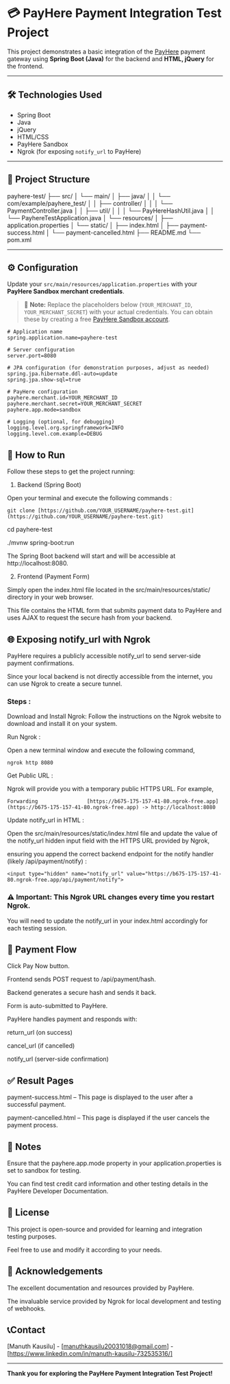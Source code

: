# 💳 PayHere Payment Integration Test Project

This project demonstrates a basic integration of the [PayHere](https://www.payhere.lk/) payment gateway using **Spring Boot (Java)** for the backend and **HTML, jQuery** for the frontend.

---

## 🛠️ Technologies Used

- Spring Boot
- Java
- jQuery
- HTML/CSS
- PayHere Sandbox
- Ngrok (for exposing `notify_url` to PayHere)

---

## 📂 Project Structure

payhere-test/
├── src/
│   └── main/
│       ├── java/
│       │   └── com/example/payhere_test/
│       │       ├── controller/
│       │       │   └── PaymentController.java
│       │       ├── util/
│       │       │   └── PayHereHashUtil.java
│       │       └── PayhereTestApplication.java
│       └── resources/
│           ├── application.properties
│           └── static/
│               ├── index.html
│               ├── payment-success.html
│               └── payment-cancelled.html
├── README.md
└── pom.xml

---

## ⚙️ Configuration

Update your `src/main/resources/application.properties` with your **PayHere Sandbox merchant credentials**.

> 📝 **Note:** Replace the placeholders below (`YOUR_MERCHANT_ID`, `YOUR_MERCHANT_SECRET`) with your actual credentials. You can obtain these by creating a free [PayHere Sandbox account](https://sandbox.payhere.lk/).

```properties
# Application name
spring.application.name=payhere-test

# Server configuration
server.port=8080

# JPA configuration (for demonstration purposes, adjust as needed)
spring.jpa.hibernate.ddl-auto=update
spring.jpa.show-sql=true

# PayHere configuration
payhere.merchant.id=YOUR_MERCHANT_ID
payhere.merchant.secret=YOUR_MERCHANT_SECRET
payhere.app.mode=sandbox

# Logging (optional, for debugging)
logging.level.org.springframework=INFO
logging.level.com.example=DEBUG

```
## 🚀 How to Run

Follow these steps to get the project running:


1. Backend (Spring Boot)

Open your terminal and execute the following commands :

 ```
git clone [https://github.com/YOUR_USERNAME/payhere-test.git](https://github.com/YOUR_USERNAME/payhere-test.git)
```

cd payhere-test

./mvnw spring-boot:run

The Spring Boot backend will start and will be accessible at http://localhost:8080.


2. Frontend (Payment Form)
 
Simply open the index.html file located in the src/main/resources/static/ directory in your web browser.

 This file contains the HTML form that submits payment data to PayHere and uses AJAX to request the secure hash from your backend.

## 🌐 Exposing notify_url with Ngrok

PayHere requires a publicly accessible notify_url to send server-side payment confirmations. 

Since your local backend is not directly accessible from the internet, you can use Ngrok to create a secure tunnel.

### Steps :

Download and Install Ngrok: Follow the instructions on the Ngrok website to download and install it on your system.

Run Ngrok :

Open a new terminal window and execute the following command,

```
ngrok http 8080
```

Get Public URL : 

Ngrok will provide you with a temporary public HTTPS URL. For example,

```
Forwarding                [https://b675-175-157-41-80.ngrok-free.app](https://b675-175-157-41-80.ngrok-free.app) -> http://localhost:8080
```

Update notify_url in HTML :

Open the src/main/resources/static/index.html file and update the value of the notify_url hidden input field with the HTTPS URL provided by Ngrok, 

ensuring you append the correct backend endpoint for the notify handler (likely /api/payment/notify) :
```
<input type="hidden" name="notify_url" value="https://b675-175-157-41-80.ngrok-free.app/api/payment/notify">
```
### ⚠️ Important: This Ngrok URL changes every time you restart Ngrok.

You will need to update the notify_url in your index.html accordingly for each testing session.

## 🔄 Payment Flow

Click Pay Now button.

Frontend sends POST request to /api/payment/hash.

Backend generates a secure hash and sends it back.

Form is auto-submitted to PayHere.

PayHere handles payment and responds with:

return_url (on success)

cancel_url (if cancelled)

notify_url (server-side confirmation)

## ✅ Result Pages

payment-success.html – This page is displayed to the user after a successful payment.

payment-cancelled.html – This page is displayed if the user cancels the payment process.

## 📒 Notes

Ensure that the payhere.app.mode property in your application.properties is set to sandbox for testing.

You can find test credit card information and other testing details in the PayHere Developer Documentation.

## 📜 License

This project is open-source and provided for learning and integration testing purposes.

Feel free to use and modify it according to your needs.

## 🙌 Acknowledgements

The excellent documentation and resources provided by PayHere.

The invaluable service provided by Ngrok for local development and testing of webhooks.

## 📞Contact

[Manuth Kausilu] - [manuthkausilu20031018@gmail.com] - [https://www.linkedin.com/in/manuth-kausilu-732535316/]

---

**Thank you for exploring the PayHere Payment Integration Test Project!**

